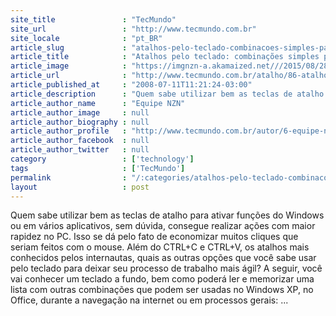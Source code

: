```yaml
---
site_title               : "TecMundo"
site_url                 : "http://www.tecmundo.com.br"
site_locale              : "pt_BR"
article_slug             : "atalhos-pelo-teclado-combinacoes-simples-para-voce-trabalhar-com-rapidez"
article_title            : "Atalhos pelo teclado: combinações simples para você trabalhar com rapidez."
article_image            : "https://imgnzn-a.akamaized.net///2015/08/28/28183538648738-t1200x480.jpg"
article_url              : "http://www.tecmundo.com.br/atalho/86-atalhos-pelo-teclado-combinacoes-simples-para-voce-trabalhar-com-rapidez-.htm"
article_published_at     : "2008-07-11T11:21:24-03:00"
article_description      : "Quem sabe utilizar bem as teclas de atalho para ativar funções do Windows ou em vários aplicativos, sem dúvida, consegue realizar ações com maior rapidez no PC. Isso se dá pelo fato de economizar muitos cliques que seriam feitos com o mouse. Além do CTRL+C e CTRL+V, os atalhos mais conhecidos pelos internautas, quais as outras opções que você sabe usar pelo teclado para deixar seu processo de trabalho mais ágil? A seguir, você vai conhecer um teclado a fundo, bem como poderá ler e memorizar uma lista com outras combinações que podem ser usadas no Windows XP, no Office, durante a navegação na internet ou em processos gerais: ..."
article_author_name      : "Equipe NZN"
article_author_image     : null
article_author_biography : null
article_author_profile   : "http://www.tecmundo.com.br/autor/6-equipe-nzn/"
article_author_facebook  : null
article_author_twitter   : null
category                 : ['technology']
tags                     : ['TecMundo']
permalink                : "/:categories/atalhos-pelo-teclado-combinacoes-simples-para-voce-trabalhar-com-rapidez/"
layout                   : post
---
```


Quem sabe utilizar bem as teclas de atalho para ativar funções do Windows ou em vários aplicativos, sem dúvida, consegue realizar ações com maior rapidez no PC. Isso se dá pelo fato de economizar muitos cliques que seriam feitos com o mouse. Além do CTRL+C e CTRL+V, os atalhos mais conhecidos pelos internautas, quais as outras opções que você sabe usar pelo teclado para deixar seu processo de trabalho mais ágil? A seguir, você vai conhecer um teclado a fundo, bem como poderá ler e memorizar uma lista com outras combinações que podem ser usadas no Windows XP, no Office, durante a navegação na internet ou em processos gerais: ...

